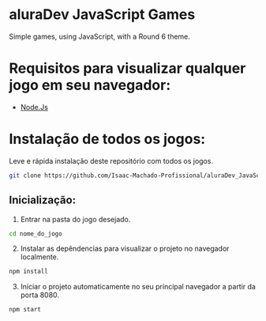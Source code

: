 # aluraDev JavaScript Games
Simple games, using JavaScript, with a Round 6 theme.

# Requisitos para visualizar qualquer jogo em seu navegador:

- [Node.Js](https://nodejs.org/pt)

# Instalação de todos os jogos: 
Leve e rápida instalação deste repositório com todos os jogos. 

```bash
git clone https://github.com/Isaac-Machado-Profissional/aluraDev_JavaScript-Games.git
```

## Inicialização: 

1. Entrar na pasta do jogo desejado.
```bash
cd nome_do_jogo
```

2. Instalar as depêndencias para visualizar o projeto no navegador localmente.
```bash
npm install
```

3. Iniciar o projeto automaticamente no seu principal navegador a partir da porta 8080. 
```bash
npm start
```



